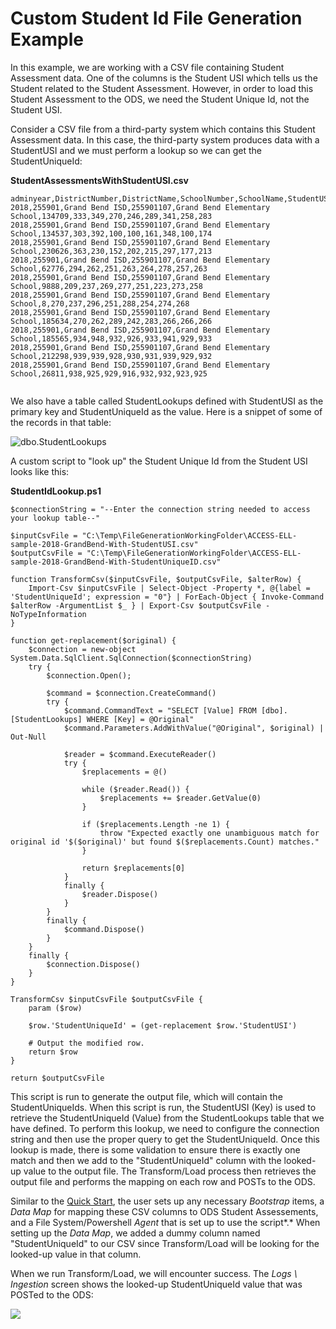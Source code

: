 # Custom Student Id File Generation Example

In this example, we are working with a CSV file containing Student Assessment data. One of the columns is the Student USI which tells us the Student related to the Student Assessment. However, in order to load this Student Assessment to the ODS, we need the Student Unique Id, not the Student USI.

Consider a CSV file from a third-party system which contains this Student Assessment data. In this case, the third-party system produces data with a StudentUSI and we must perform a lookup so we can get the StudentUniqueId:

**StudentAssessmentsWithStudentUSI.csv**

```
adminyear,DistrictNumber,DistrictName,SchoolNumber,SchoolName,StudentUSI,listeningss_adj,speakingss_adj,readingss_adj,writingss_adj,comprehensionss_adj,oralss_adj,literacyss_adj,Overallss_adj
2018,255901,Grand Bend ISD,255901107,Grand Bend Elementary School,134709,333,349,270,246,289,341,258,283
2018,255901,Grand Bend ISD,255901107,Grand Bend Elementary School,134537,303,392,100,100,161,348,100,174
2018,255901,Grand Bend ISD,255901107,Grand Bend Elementary School,230626,363,230,152,202,215,297,177,213
2018,255901,Grand Bend ISD,255901107,Grand Bend Elementary School,62776,294,262,251,263,264,278,257,263
2018,255901,Grand Bend ISD,255901107,Grand Bend Elementary School,9888,209,237,269,277,251,223,273,258
2018,255901,Grand Bend ISD,255901107,Grand Bend Elementary School,8,270,237,296,251,288,254,274,268
2018,255901,Grand Bend ISD,255901107,Grand Bend Elementary School,185634,270,262,289,242,283,266,266,266
2018,255901,Grand Bend ISD,255901107,Grand Bend Elementary School,185565,934,948,932,926,933,941,929,933
2018,255901,Grand Bend ISD,255901107,Grand Bend Elementary School,212298,939,939,928,930,931,939,929,932
2018,255901,Grand Bend ISD,255901107,Grand Bend Elementary School,26811,938,925,929,916,932,932,923,925


```

We also have a table called StudentLookups defined with StudentUSI as the primary key and StudentUniqueId as the value. Here is a snippet of some of the records in that table:

![dbo.StudentLookups](https://edfidocs.blob.core.windows.net/$web/img/reference/data-import/technical-articles/data-import-article-archive/image2020-1-23_15-39-12.png)

A custom script to "look up" the Student Unique Id from the Student USI looks like this:

**StudentIdLookup.ps1**

```
$connectionString = "--Enter the connection string needed to access your lookup table--"

$inputCsvFile = "C:\Temp\FileGenerationWorkingFolder\ACCESS-ELL-sample-2018-GrandBend-With-StudentUSI.csv"
$outputCsvFile = "C:\Temp\FileGenerationWorkingFolder\ACCESS-ELL-sample-2018-GrandBend-With-StudentUniqueID.csv"

function TransformCsv($inputCsvFile, $outputCsvFile, $alterRow) {
    Import-Csv $inputCsvFile | Select-Object -Property *, @{label = 'StudentUniqueId'; expression = "0"} | ForEach-Object { Invoke-Command $alterRow -ArgumentList $_ } | Export-Csv $outputCsvFile -NoTypeInformation
}

function get-replacement($original) {
    $connection = new-object System.Data.SqlClient.SqlConnection($connectionString)
    try {
        $connection.Open();

        $command = $connection.CreateCommand()
        try {
            $command.CommandText = "SELECT [Value] FROM [dbo].[StudentLookups] WHERE [Key] = @Original"
            $command.Parameters.AddWithValue("@Original", $original) | Out-Null

            $reader = $command.ExecuteReader()
            try {
                $replacements = @()

                while ($reader.Read()) {
                    $replacements += $reader.GetValue(0)
                }

                if ($replacements.Length -ne 1) {
                    throw "Expected exactly one unambiguous match for original id '$($original)' but found $($replacements.Count) matches."
                }

                return $replacements[0]
            }
            finally {
                $reader.Dispose()
            }
        }
        finally {
            $command.Dispose()
        }
    }
    finally {
        $connection.Dispose()
    }
}

TransformCsv $inputCsvFile $outputCsvFile {
    param ($row)

    $row.'StudentUniqueId' = (get-replacement $row.'StudentUSI')

    # Output the modified row.
    return $row
}

return $outputCsvFile
```

This script is run to generate the output file, which will contain the StudentUniqueIds. When this script is run, the StudentUSI (Key) is used to retrieve the StudentUniqueId (Value) from the StudentLookups table that we have defined. To perform this lookup, we need to configure the connection string and then use the proper query to get the StudentUniqueId. Once this lookup is made, there is some validation to ensure there is exactly one match and then we add to the "StudentUniqueId" column with the looked-up value to the output file. The Transform/Load process then retrieves the output file and performs the mapping on each row and POSTs to the ODS.

Similar to the [Quick Start](../../../../data-import/getting-started/quick-start.md), the user sets up any necessary _Bootstrap_ items, a _Data Map_ for mapping these CSV columns to ODS Student Assessements, and a File System/Powershell _Agent_ that is set up to use the script*.* When setting up the _Data Map_, we added a dummy column named "StudentUniqueId" to our CSV since Transform/Load will be looking for the looked-up value in that column.

When we run Transform/Load, we will encounter success. The _Logs \\ Ingestion_ screen shows the looked-up StudentUniqueId value that was POSTed to the ODS:

![](https://edfidocs.blob.core.windows.net/$web/img/reference/data-import/technical-articles/data-import-article-archive/image2020-1-23_15-53-40.png)
